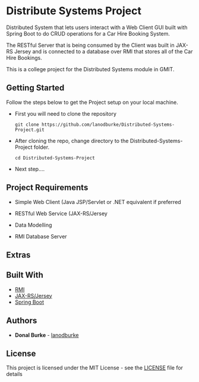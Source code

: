 # Distribute Systems Project

Distributed System that lets users interact with a Web Client GUI built with Spring Boot to do CRUD operations for a Car Hire Booking System.

The RESTful Server that is being consumed by the Client was built in JAX-RS Jersey and is connected to a database over RMI that stores all of the Car Hire Bookings.

This is a college project for the Distributed Systems module in GMIT.

## Getting Started

Follow the steps below to get the Project setup on your local machine.

* First you will need to clone the repository

  ```
  git clone https://github.com/lanodburke/Distributed-Systems-Project.git
  ```
  
* After cloning the repo, change directory to the Distributed-Systems-Project folder.

  ```
  cd Distributed-Systems-Project
  ```

* Next step....

## Project Requirements

* Simple Web Client (Java JSP/Servlet or .NET equivalent if preferred

* RESTful Web Service (JAX-RS/Jersey

* Data Modelling

* RMI Database Server

## Extras

## Built With

* [RMI](https://developer.ticketmaster.com/products-and-docs/apis/discovery-api/v2/) 
* [JAX-RS/Jersey](https://docs.microsoft.com/en-us/windows/uwp/) 
* [Spring Boot](http://json2csharp.com/) 

## Authors

* **Donal Burke** - [lanodburke](https://github.com/lanodburke)

## License

This project is licensed under the MIT License - see the [LICENSE](LICENSE) file for details
